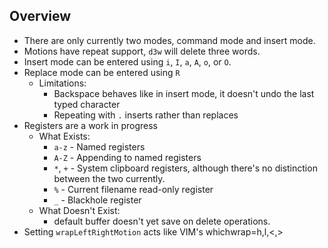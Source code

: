 ## Overview

* There are only currently two modes, command mode and insert mode.
* Motions have repeat support, `d3w` will delete three words.
* Insert mode can be entered using `i`, `I`, `a`, `A`, `o`, or `O`.
* Replace mode can be entered using `R`
  * Limitations:
    * Backspace behaves like in insert mode, it doesn't undo the last typed character
    * Repeating with `.` inserts rather than replaces
* Registers are a work in progress
  * What Exists:
    * `a-z` - Named registers
    * `A-Z` - Appending to named registers
    * `*`, `+` - System clipboard registers, although there's no distinction between the two currently.
    * `%`   - Current filename read-only register
    * `_` - Blackhole register
  * What Doesn't Exist:
    * default buffer doesn't yet save on delete operations.
* Setting `wrapLeftRightMotion` acts like VIM's whichwrap=h,l,<,>
